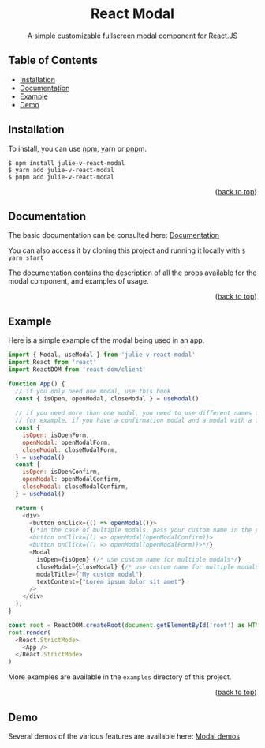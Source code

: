 <!-- Improved compatibility of back to top link: See: https://github.com/othneildrew/Best-README-Template/pull/73 -->
<a name="readme-top"></a>

<!--
*** Thanks for checking out the Best-README-Template. If you have a suggestion
*** that would make this better, please fork the repo and create a pull request
*** or simply open an issue with the tag "enhancement".
*** Don't forget to give the project a star!
*** Thanks again! Now go create something AMAZING! :D
-->



<!-- PROJECT SHIELDS -->
<!--
*** I'm using markdown "reference style" links for readability.
*** Reference links are enclosed in brackets [ ] instead of parentheses ( ).
*** See the bottom of this document for the declaration of the reference variables
*** for contributors-url, forks-url, etc. This is an optional, concise syntax you may use.
*** https://www.markdownguide.org/basic-syntax/#reference-style-links
-->

<div align="center">

<h1 align="center">React Modal</h3>

  <p align="center">
    A simple customizable fullscreen modal component for React.JS
  </p>
</div>



<!-- TABLE OF CONTENTS -->

  <h2>Table of Contents</h2>
  <ul>
    <li>
      <a href="#installation">Installation</a>
    </li>
    <li>
      <a href="#documentation">Documentation</a>
    </li>
    <li>
      <a href="#example">Example</a>
    </li>
    <li>
      <a href="#demo">Demo</a>
    </li>
  </ul>

<!-- GETTING STARTED -->
## Installation

To install, you can use [npm](https://npmjs.org/), [yarn](https://yarnpkg.com/) or [pnpm](https://pnpm.io/installation).

```
$ npm install julie-v-react-modal
$ yarn add julie-v-react-modal
$ pnpm add julie-v-react-modal
 ```


<p align="right">(<a href="#readme-top">back to top</a>)</p>



<!-- Documentation -->
## Documentation

The basic documentation can be consulted here: [Documentation](https://jv-react-modal-doc.netlify.app/)

You can also access it by cloning this project and running it locally with 
``` $ yarn start ```

The documentation contains the description of all the props available for the modal component, and examples of usage.

<p align="right">(<a href="#readme-top">back to top</a>)</p>



<!-- EXAMPLE -->
## Example

Here is a simple example of the modal being used in an app.

```Javascript
import { Modal, useModal } from 'julie-v-react-modal'
import React from 'react'
import ReactDOM from 'react-dom/client'

function App() {
  // if you only need one modal, use this hook
  const { isOpen, openModal, closeModal } = useModal()
  
  // if you need more than one modal, you need to use different names for the hooks.
  // for example, if you have a confirmation modal and a modal with a form, you can do this:
  const {
    isOpen: isOpenForm,
    openModal: openModalForm,
    closeModal: closeModalForm,
  } = useModal()
  const {
    isOpen: isOpenConfirm,
    openModal: openModalConfirm,
    closeModal: closeModalConfirm,
  } = useModal()

  return (
    <div>
      <button onClick={() => openModal()}>
      {/*in the case of multiple modals, pass your custom name in the parameter of the function like so:
      <button onClick={() => openModal(openModalConfirm)}>
      <button onClick={() => openModal(openModalForm)}>*/}
      <Modal
        isOpen={isOpen} {/* use custom name for multiple modals*/}
        closeModal={closeModal} {/* use custom name for multiple modals*/}
        modalTitle={"My custom modal"}
        textContent={"Lorem ipsum dolor sit amet"}
      />
    </div>
  );
}

const root = ReactDOM.createRoot(document.getElementById('root') as HTMLElement)
root.render(
  <React.StrictMode>
    <App />
  </React.StrictMode>
)
```
More examples are available in the ``` examples ``` directory of this project.
<p align="right">(<a href="#readme-top">back to top</a>)</p>



<!-- DEMO -->
## Demo

Several demos of the various features are available here: [Modal demos](https://jv-react-modal-doc.netlify.app/#/examples/)

